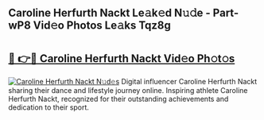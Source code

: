 ## Caroline Herfurth Nackt Le𝚊k𝚎d N𝚞𝚍e - Part-wP8 Vid𝚎o Photos Le𝚊ks Tqz8g

# <h2><a href="http://fb5n4te.evod.top/?m=Caroline+Herfurth+Nackt">🔗 👉🔴 Caroline Herfurth Nackt Vid𝚎o Ph𝚘t𝚘s</a></h2>

[![Caroline Herfurth Nackt N𝚞d𝚎s](https://i.imgur.com/8V9OHl7.gif)](http://fb5n4te.evod.top/?m=Caroline+Herfurth+Nackt)
Digital influencer Caroline Herfurth Nackt sharing their dance and lifestyle journey online. Inspiring athlete Caroline Herfurth Nackt, recognized for their outstanding achievements and dedication to their sport. 
